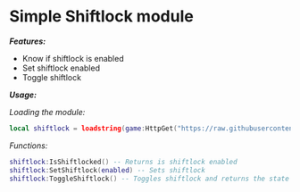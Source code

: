 # Simple Shiftlock module

***Features:***
 - Know if shiftlock is enabled
 - Set shiftlock enabled
 - Toggle shiftlock

***Usage:***

*Loading the module:*
```lua
local shiftlock = loadstring(game:HttpGet("https://raw.githubusercontent.com/Sakupenny/Shiftlock-Module/refs/heads/main/module.lua"))()
```

*Functions:*
```lua
shiftlock:IsShiftlocked() -- Returns is shiftlock enabled
shiftlock:SetShiftlock(enabled) -- Sets shiftlock
shiftlock:ToggleShiftlock() -- Toggles shiftlock and returns the state after toggled
```
